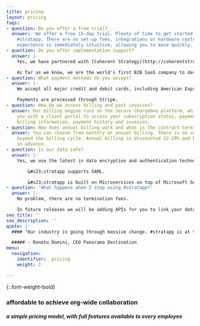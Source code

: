 ```yaml
---
title: pricing
layout: pricing
faqs:
- question: Do you offer a free trial?
  answer: 'We offer a free 15-day trial. Plenty of time to get started and begin using
    #stratapp. There are no set-up fees, integrations or hardware costs. The user
    experience is immediately intuitive, allowing you to move quickly.'
- question: Do you offer implementation support?
  answer: |-
    Yes, we have partnered with [Coherent Strategy](http://coherentstrat.com/ "Coherent Strategy") to coach and support our clients on implementation.

    As far as we know, we are the world's first B2B SaaS company to develop the implementation methodology AND to set recommended budgets for implementation by phase - making the implementation experience transparent, fair and easy for every client.
- question: What payment methods do you accept?
  answer: |-
    We accept all major credit and debit cards, including American Express, Visa, Mastercard and Diners Club.

    Payments are processed through Stripe.
- question: How do we access billing and past invoices?
  answer: Our billing engine runs on the secure Chargebee platform, which provides
    you with a client portal to access your subscription status, payment methods,
    billing information, payment history and invoices.
- question: How does annual billing work and what is the contract term?
  answer: You can choose from monthly or annual billing. There is no contract term
    beyond the billing cycle. Annual billing is discounted 22-29% and billed yearly
    in advance.
- question: Is our data safe?
  answer: |-
    Yes, we use the latest in data encryption and authentication technology.

        &#x23;stratapp supports SAML.

        &#x23;stratapp is built on Microservices on top of Microsoft Service Fabric, hosted on Micrsoft Azure.
- question: 'What happens when I stop using #stratapp?'
  answer: |-
    No problem, there are no termination fees.

    In future releases we will be adding APIs for you to link your data to BI tools.
seo_title: ''
seo_description: ''
quote: |-
  #### "Our industry is going through massive change. #stratapp is at the core of our response, connecting our talent across four countries, aligning all of us in real time."

  ##### - Renato Domini, CEO Panorama Destination
menu:
  navigation:
    identifier: _pricing
    weight: 2

---
```

{:.font-weight-bold}

### affordable to achieve org-wide collaboration

##### a simple pricing model, with full features available to every employee